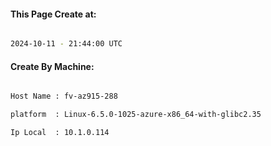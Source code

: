 
   
#### This Page Create at:

```bash

2024-10-11 - 21:44:00 UTC

```

#### Create By Machine:

```bash

Host Name : fv-az915-288

platform  : Linux-6.5.0-1025-azure-x86_64-with-glibc2.35

Ip Local  : 10.1.0.114

```


